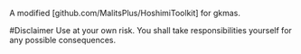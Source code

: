 A modified [github.com/MalitsPlus/HoshimiToolkit] for gkmas.

#Disclaimer
Use at your own risk.
You shall take responsibilities yourself for any possible consequences.
